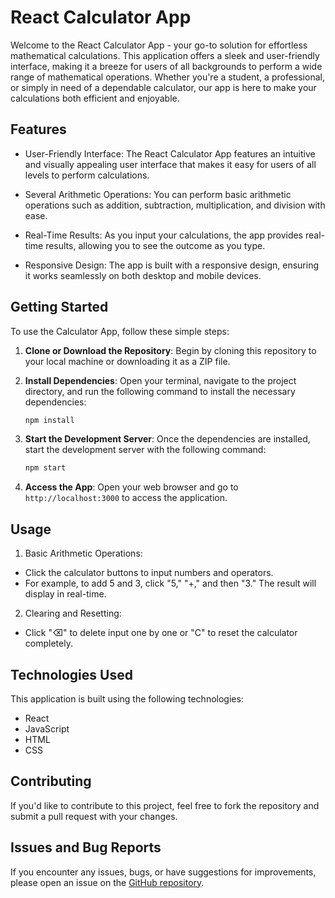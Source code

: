 # React Calculator App

Welcome to the React Calculator App - your go-to solution for effortless mathematical calculations. This application offers a sleek and user-friendly interface, making it a breeze for users of all backgrounds to perform a wide range of mathematical operations. Whether you're a student, a professional, or simply in need of a dependable calculator, our app is here to make your calculations both efficient and enjoyable.

## Features

- User-Friendly Interface: The React Calculator App features an intuitive and visually appealing user interface that makes it easy for users of all levels to perform calculations.

- Several Arithmetic Operations: You can perform basic arithmetic operations such as addition, subtraction, multiplication, and division with ease.

- Real-Time Results: As you input your calculations, the app provides real-time results, allowing you to see the outcome as you type.

- Responsive Design: The app is built with a responsive design, ensuring it works seamlessly on both desktop and mobile devices.

## Getting Started

To use the Calculator App, follow these simple steps:

1. **Clone or Download the Repository**: Begin by cloning this repository to your local machine or downloading it as a ZIP file.

2. **Install Dependencies**: Open your terminal, navigate to the project directory, and run the following command to install the necessary dependencies:

   ```bash
   npm install
   ```

3. **Start the Development Server**: Once the dependencies are installed, start the development server with the following command:

   ```bash
   npm start
   ```

4. **Access the App**: Open your web browser and go to `http://localhost:3000` to access the application.

## Usage

1. Basic Arithmetic Operations:

- Click the calculator buttons to input numbers and operators.
- For example, to add 5 and 3, click "5," "+," and then "3." The result will display in real-time.

2. Clearing and Resetting:

- Click "⌫" to delete input one by one or "C" to reset the calculator completely.

## Technologies Used

This application is built using the following technologies:

- React
- JavaScript
- HTML
- CSS

## Contributing

If you'd like to contribute to this project, feel free to fork the repository and submit a pull request with your changes.

## Issues and Bug Reports

If you encounter any issues, bugs, or have suggestions for improvements, please open an issue on the [GitHub repository](https://github.com/AswinPKumar01/React-Calculator/issues).

